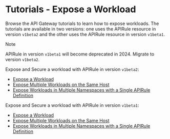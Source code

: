 # Tutorials - Expose a Workload
Browse the API Gateway tutorials to learn how to expose workloads. The tutorials are available in two versions: one uses the APIRule resource in version `v1beta2` and the other uses the APIRule resource in version `v1beta1`. 

> [!NOTE]
> APIRule in version `v1beta1` will become deprecated in 2024. Migrate to version `v1beta2`.

Expose and Secure a workload with APIRule in version `v1beta2`:
- [Expose a Workload](./v1beta2/01-40-expose-workload-apigateway.md)
- [Expose Multiple Workloads on the Same Host](./01-41-expose-multiple-workloads.md)
- [Expose Workloads in Multiple Namespaces with a Single APIRule Definition](./01-42-expose-workloads-multiple-namespaces.md)

Expose and Secure a workload with APIRule in version `v1beta1`:
- [Expose a Workload](./01-40-expose-workload-apigateway.md)
- [Expose Multiple Workloads on the Same Host](./01-41-expose-multiple-workloads.md)
- [Expose Workloads in Multiple Namespaces with a Single APIRule Definition](./01-42-expose-workloads-multiple-namespaces.md)
